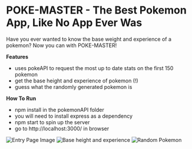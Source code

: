 # POKE-MASTER - The Best Pokemon App, Like No App Ever Was 

Have you ever wanted to know the base weight and experience of a pokemon?  Now you can with POKE-MASTER!


**Features** 


- uses pokeAPI to request the most up to date stats on the first 150 pokemon
- get the base height and experience of pokemon (!)
- guess what the randomly generated pokemon is 

**How To Run**

- npm install in the pokemonAPI folder
- you will need to install express as a dependency
- npm start to spin up the server
- go to http://localhost:3000/ in browser  






![Entry Page Image](http://i.imgur.com/yya82aL.png "Entry Page Image")
![Base height and experience](http://i.imgur.com/gCiDV0F.png "Base weight and experience")
![Random Pokemon](http://i.imgur.com/XoyFDbi.png "Random Pokemon")


